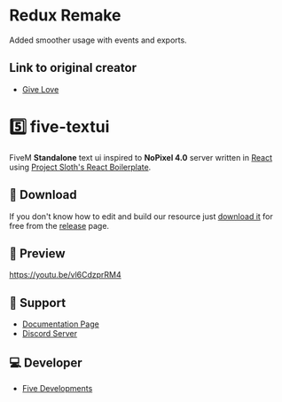 # Redux Remake

Added smoother usage with events and exports.

## Link to original creator
- [Give Love](https://github.com/cinquina/five-textui)



# 5️⃣ five-textui
FiveM **Standalone** text ui inspired to **NoPixel 4.0** server written in [React](https://react.dev/) using [Project Sloth's React Boilerplate](https://github.com/project-error/fivem-react-boilerplate-lua/tree/master).

## 🔽 Download
If you don't know how to edit and build our resource just [download it](https://github.com/cinquina/five-textui/releases/tag/1.0.0) for free from the [release](https://github.com/cinquina/five-textui/releases/tag/1.0.0) page.

## 👀 Preview
https://youtu.be/vl6CdzprRM4

## 🤝 Support
- [Documentation Page](https://five-developments.gitbook.io/scripts/scripts/five-textui/setup)
- [Discord Server](https://discord.gg/547nKvQhZ7)

## 💻 Developer
- [Five Developments](https://discord.gg/547nKvQhZ7)
